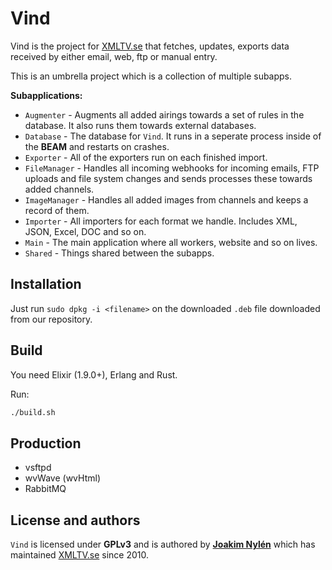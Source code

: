 # Vind

Vind is the project for [XMLTV.se](https://xmltv.se) that fetches, updates, exports data received by either email, web, ftp or manual entry.

This is an umbrella project which is a collection of multiple subapps.

**Subapplications:**

- `Augmenter` - Augments all added airings towards a set of rules in the database. It also runs them towards external databases.
- `Database` - The database for `Vind`. It runs in a seperate process inside of the **BEAM** and restarts on crashes.
- `Exporter` - All of the exporters run on each finished import.
- `FileManager` - Handles all incoming webhooks for incoming emails, FTP uploads and file system changes and sends processes these towards added channels.
- `ImageManager` - Handles all added images from channels and keeps a record of them.
- `Importer` - All importers for each format we handle. Includes XML, JSON, Excel, DOC and so on.
- `Main` - The main application where all workers, website and so on lives.
- `Shared` - Things shared between the subapps.

## Installation

Just run `sudo dpkg -i <filename>` on the downloaded `.deb` file downloaded from our repository.

## Build

You need Elixir (1.9.0+), Erlang and Rust.

Run:

```bash
./build.sh
```

## Production

- vsftpd
- wvWave (wvHtml)
- RabbitMQ

## License and authors

`Vind` is licensed under **GPLv3** and is authored by **[Joakim Nylén](https://github.com/jnylen)** which has maintained [XMLTV.se](https://xmltv.se) since 2010.
